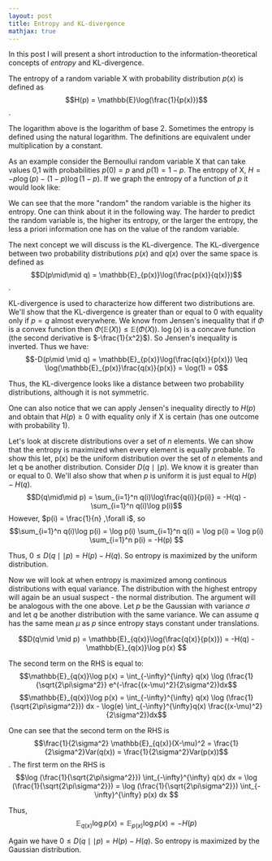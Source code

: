 ```yaml
---
layout: post
title: Entropy and KL-divergence
mathjax: true
---
```


In this post I will present a short introduction to the information-theoretical concepts of *entropy* and KL-divergence. 

The entropy of a random variable X with probability distribution $p(x)$ is defined as 
$$H(p) = \mathbb{E}\log(\frac{1}{p(x)})$$.

The logarithm above is the logarithm of base 2. Sometimes the entropy is defined using the natural logarithm. The definitions are equivalent under multiplication by a constant. 

As an example consider the Bernoullui random variable X that can take values 0,1 with probabilities $p(0) = p$ and $p(1) = 1-p$. The entropy of X, $H = -p\log(p) - (1-p)\log(1-p)$. If we graph the entropy of a function of $p$ it would look like: 


We can see that the more "random" the random variable is the higher its entropy. One can think about it in the following way. The harder to predict the random variable is, the higher its entropy, or the larger the entropy, the less a priori information one has on the value of the random variable. 

The next concept we will discuss is the KL-divergence. The KL-divergence between two probability distributions $p(x)$ and $q(x)$ over the same space is defined as 
$$D(p\mid\mid q) = \mathbb{E}_{p(x)}\log(\frac{p(x)}{q(x)})$$.

KL-divergence is used to characterize how different two distributions are. We'll show that the KL-divergence is greater than or equal to 0 with equality only if $p=q$ almost everywhere. We know from Jensen's inequality that if $\Phi$ is a convex function then $\Phi(\mathbb{E}(X)) \leq \mathbb{E}(\Phi(X))$. $\log(x)$ is a concave function (the second derivative is $-\frac{1}{x^2}$). So Jensen's inequality is inverted. Thus we have:
$$-D(p\mid \mid q) = \mathbb{E}_{p(x)}\log(\frac{q(x)}{p(x)}) \leq \log(\mathbb{E}_{p(x)}\frac{q(x)}{p(x)} = \log(1) = 0$$

Thus, the KL-divergence looks like a distance between two probability distributions, although it is not symmetric. 

One can also notice that we can apply Jensen's inequality directly to $H(p)$ and obtain that $H(p)\geq 0$ with equality only if X is certain (has one outcome with probability 1). 

Let's look at discrete distributions over a set of $n$ elements. We can show that the entropy is maximized when every element is equally probable. To show this let, p(x) be the uniform distribution over the set of $n$ elements and let q be another distribution. Consider $D(q\mid\mid p)$. We know it is greater than or equal to 0. We'll also show that when $p$ is uniform it is just equal to $H(p) - H(q)$. 
$$D(q\mid\mid p) = \sum_{i=1}^n q(i)\log\frac{q(i)}{p(i)} = -H(q) - \sum_{i=1}^n q(i)\log p(i)$$
However, $p(i) = \frac{1}{n} ,\forall i$, so
$$\sum_{i=1}^n q(i)\log p(i) = \log p(i) \sum_{i=1}^n q(i) = \log p(i) = \log p(i) \sum_{i=1}^n p(i) = -H(p) $$

Thus, $0 \leq D(q\mid \mid p) = H(p) - H(q)$. So entropy is maximized by the uniform distribution.

Now we will look at when entropy is maximized among continous distributions with equal variance. The distribution with the highest entropy will again be an usual suspect - the normal distribution. The argument will be analogous with the one above. Let $p$ be the Gaussian with variance $\sigma$ and let $q$ be another distribution with the same variance. We can assume $q$ has the same mean $\mu$ as $p$ since entropy stays constant under translations. 

$$D(q\mid \mid p) = \mathbb{E}_{q(x)}\log(\frac{q(x)}{p(x)}) = -H(q) - \mathbb{E}_{q(x)}\log p(x) $$

The second term on the RHS is equal to:
$$\mathbb{E}_{q(x)}\log p(x) = \int_{-\infty}^{\infty} q(x) \log (\frac{1}{\sqrt{2\pi\sigma^2}} e^(-\frac{(x-\mu)^2}{2\sigma^2})dx$$
$$\mathbb{E}_{q(x)}\log p(x) = \int_{-\infty}^{\infty} q(x) \log (\frac{1}{\sqrt{2\pi\sigma^2}}) dx - \log(e) \int_{-\infty}^{\infty}q(x) \frac{(x-\mu)^2}{2\sigma^2})dx$$

One can see that the second term on the RHS is 
$$\frac{1}{2\sigma^2} \mathbb{E}_{q(x)}(X-\mu)^2 = \frac{1}{2\sigma^2}Var(q(x)) = \frac{1}{2\sigma^2}Var(p(x))$$. 
The first term on the RHS is 
$$\log (\frac{1}{\sqrt{2\pi\sigma^2}}) \int_{-\infty}^{\infty} q(x) dx = \log (\frac{1}{\sqrt{2\pi\sigma^2}}) = \log (\frac{1}{\sqrt{2\pi\sigma^2}}) \int_{-\infty}^{\infty} p(x) dx $$

Thus, 
$$\mathbb{E}_{q(x)}\log p(x) = \mathbb{E}_{p(x)}\log p(x) = -H(p)$$

Again we have $0 \leq D(q\mid \mid p) = H(p) - H(q)$. So entropy is maximized by the Gaussian distribution.
